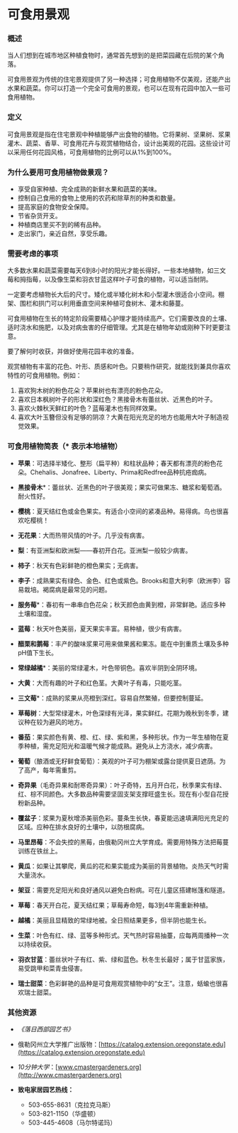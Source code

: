 # 可食用景观

### 概述

当人们想到在城市地区种植食物时，通常首先想到的是把菜园藏在后院的某个角落。

可食用景观为传统的住宅景观提供了另一种选择；可食用植物不仅美观，还能产出水果和蔬菜。你可以打造一个完全可食用的景观，也可以在现有花园中加入一些可食用植物。

### 定义

可食用景观是指在住宅景观中种植能够产出食物的植物。它将果树、坚果树、浆果灌木、蔬菜、香草、可食用花卉与观赏植物结合，设计出美观的花园。这些设计可以采用任何花园风格，可食用植物的比例可以从1%到100%。

### 为什么要用可食用植物做景观？

- 享受自家种植、完全成熟的新鲜水果和蔬菜的美味。
- 控制自己食用的食物上使用的农药和除草剂的种类和数量。
- 提高家庭的食物安全保障。
- 节省杂货开支。
- 种植商店里买不到的稀有品种。
- 走出家门，亲近自然，享受乐趣。

### 需要考虑的事项


大多数水果和蔬菜需要每天6到8小时的阳光才能长得好。一些本地植物，如三文莓和拇指莓，以及像生菜和羽衣甘蓝这样叶子可食的植物，可以适当耐阴。


一定要考虑植物长大后的尺寸。矮化或半矮化树木和小型灌木很适合小空间。棚架、围栏和拱门可以利用垂直空间来种植可食树木、灌木和藤蔓。


可食用植物在生长的特定阶段需要精心护理才能持续高产。它们需要改良的土壤、适时浇水和施肥，以及对病虫害的仔细管理。尤其是在植物年幼或刚种下时更要注意。


要了解何时收获，并做好使用花园丰收的准备。


观赏植物有丰富的花色、叶形、质感和叶色。只要稍作研究，就能找到兼具你喜欢特性的可食用植物。例如：

1. 喜欢狗木树的粉色花朵？苹果树也有漂亮的粉色花朵。
2. 喜欢日本枫树叶子的形状和深红色？黑接骨木有蕾丝状、近黑色的叶子。
3. 喜欢火棘秋天鲜红的叶色？蓝莓灌木也有同样效果。
4. 喜欢大叶玉簪但没有足够的阴凉？大黄在阳光充足的地方也能用大叶子制造视觉效果。

### 可食用植物简表（* 表示本地植物）


- **苹果**：可选择半矮化、整形（扁平种）和柱状品种；春天都有漂亮的粉色花朵。Chehalis、Jonafree、Liberty、Prima和Redfree品种抗疮痂病。
- **黑接骨木***：蕾丝状、近黑色的叶子很美观；果实可做果冻、糖浆和葡萄酒。耐火性好。
- **樱桃**：夏天结红色或金色果实。有适合小空间的紧凑品种。易得病。鸟也很喜欢吃樱桃！
- **无花果**：大而热带风情的叶子。几乎没有病害。
- **梨**：有亚洲梨和欧洲梨——春初开白花。亚洲梨一般较少病害。
- **柿子**：秋天有色彩鲜艳的橙色果实；无病害。
- **李子**：成熟果实有绿色、金色、红色或紫色。Brooks和意大利李（欧洲李）容易栽培。褐腐病是最常见的问题。
- **服务莓***：春初有一串串白色花朵；秋天颜色由黄到橙，非常鲜艳。适应多种土壤和湿度。


- **蓝莓**：秋天叶色美丽，夏天果实丰富。易种植，很少有病害。
- **醋栗和鹅莓**：丰产的酸味浆果可用来做果酱和果冻。能在中到重质土壤及多种pH值下生长。
- **常绿越橘***：美丽的常绿灌木，叶色带铜色。喜欢半阴到全阴环境。
- **大黄**：大而有趣的叶子和红色茎。大黄叶子有毒，只能吃茎。
- **三文莓***：成熟的浆果从亮橙到深红。容易自然繁殖，但要控制蔓延。
- **草莓树**：大型常绿灌木，叶色深绿有光泽，果实鲜红。花期为晚秋到冬季，建议种在较为避风的地方。
- **番茄**：果实颜色有黄、橙、红、绿、紫和黑，多种形状。作为一年生植物在夏季种植，需充足阳光和温暖气候才能成熟。避免从上方浇水，减少病害。


- **葡萄**（酿酒或无籽鲜食葡萄）：美观的叶子可为棚架或露台提供夏日遮荫。为了高产，每年需重剪。
- **奇异果**（毛奇异果和耐寒奇异果）：叶子奇特，五月开白花，秋季果实有绿、红、棕不同颜色。大多数品种需要坚固支架支撑旺盛生长。现在有小型自花授粉新品种。
- **覆盆子**：浆果为夏秋增添美丽色彩。蔓条生长快，春夏能迅速填满阳光充足的区域。应种在排水良好的土壤中，以防根腐病。
- **马里昂莓**：不会失控的黑莓，由俄勒冈州立大学育成。需要用特殊方法把莓蔓训练在铁丝上。
- **黄瓜**：如果让其攀爬，黄瓜的花和果实能成为美丽的背景植物。炎热天气时需大量浇水。
- **架豆**：需要充足阳光和良好通风以避免白粉病。可在儿童区搭建帐篷和隧道。


- **草莓**：春天开白花，夏天结红果；草莓寿命短，每3到4年需重新种植。
- **越橘**：美丽且显精致的常绿地被。全日照结果更多，但半阴也能生长。
- **生菜**：叶色有红、绿、蓝等多种形式。天气热时容易抽薹，应每两周播种一次以持续收获。
- **羽衣甘蓝**：蕾丝状叶子有红、紫、绿和蓝色。秋冬生长最好；属于甘蓝家族，易受跳甲和菜青虫侵害。
- **瑞士甜菜**：色彩鲜艳的品种是可食用观赏植物中的“女王”。注意，蛞蝓也很喜欢瑞士甜菜。

### 其他资源


- *《落日西部园艺书》*
- 俄勒冈州立大学推广出版物：[https://catalog.extension.oregonstate.edu](https://catalog.extension.oregonstate.edu)
- *10分钟大学*：[www.cmastergardeners.org](http://www.cmastergardeners.org)


- **致电家居园艺热线：**
  - 503-655-8631（克拉克马斯）
  - 503-821-1150（华盛顿）
  - 503-445-4608（马尔特诺玛）
